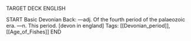 TARGET DECK
ENGLISH

START
Basic
Devonian
Back: —adj. Of the fourth period of the palaeozoic era. —n. This period. [devon in england]
Tags: [[Devonian_period]], [[Age_of_Fishes]]
END
